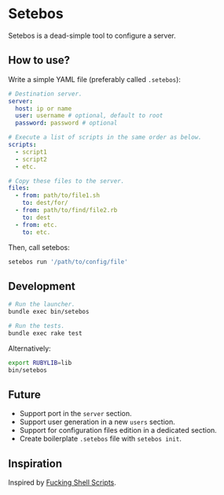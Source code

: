 Setebos
=======

Setebos is a dead-simple tool to configure a server.

## How to use?

Write a simple YAML file (preferably called `.setebos`):

```yaml
# Destination server.
server:
  host: ip or name
  user: username # optional, default to root
  password: password # optional

# Execute a list of scripts in the same order as below.
scripts:
  - script1
  - script2
  - etc.

# Copy these files to the server.
files:
  - from: path/to/file1.sh
    to: dest/for/
  - from: path/to/find/file2.rb
    to: dest
  - from: etc.
    to: etc.
```

Then, call setebos:

```bash
setebos run '/path/to/config/file'
```

## Development

```bash
# Run the launcher.
bundle exec bin/setebos

# Run the tests.
bundle exec rake test
```

Alternatively:

```bash
export RUBYLIB=lib
bin/setebos
```

## Future

* Support port in the `server` section.
* Support user generation in a new `users` section.
* Support for configuration files edition in a dedicated section.
* Create boilerplate `.setebos` file with `setebos init`.

## Inspiration

Inspired by [Fucking Shell Scripts](http://fuckingshellscripts.org/).
